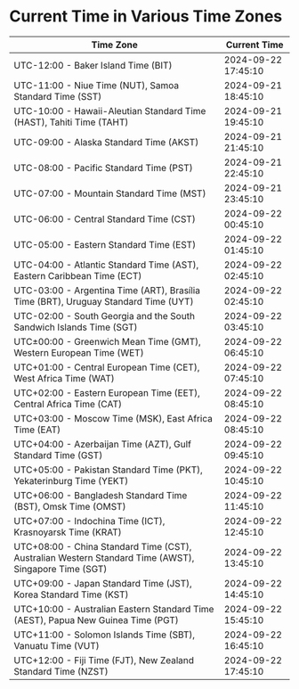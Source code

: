 # Current Time in Various Time Zones

| Time Zone | Current Time |
|-----------|--------------|
| UTC-12:00 - Baker Island Time (BIT) | 2024-09-22 17:45:10 |
| UTC-11:00 - Niue Time (NUT), Samoa Standard Time (SST) | 2024-09-21 18:45:10 |
| UTC-10:00 - Hawaii-Aleutian Standard Time (HAST), Tahiti Time (TAHT) | 2024-09-21 19:45:10 |
| UTC-09:00 - Alaska Standard Time (AKST) | 2024-09-21 21:45:10 |
| UTC-08:00 - Pacific Standard Time (PST) | 2024-09-21 22:45:10 |
| UTC-07:00 - Mountain Standard Time (MST) | 2024-09-21 23:45:10 |
| UTC-06:00 - Central Standard Time (CST) | 2024-09-22 00:45:10 |
| UTC-05:00 - Eastern Standard Time (EST) | 2024-09-22 01:45:10 |
| UTC-04:00 - Atlantic Standard Time (AST), Eastern Caribbean Time (ECT) | 2024-09-22 02:45:10 |
| UTC-03:00 - Argentina Time (ART), Brasília Time (BRT), Uruguay Standard Time (UYT) | 2024-09-22 02:45:10 |
| UTC-02:00 - South Georgia and the South Sandwich Islands Time (SGT) | 2024-09-22 03:45:10 |
| UTC±00:00 - Greenwich Mean Time (GMT), Western European Time (WET) | 2024-09-22 06:45:10 |
| UTC+01:00 - Central European Time (CET), West Africa Time (WAT) | 2024-09-22 07:45:10 |
| UTC+02:00 - Eastern European Time (EET), Central Africa Time (CAT) | 2024-09-22 08:45:10 |
| UTC+03:00 - Moscow Time (MSK), East Africa Time (EAT) | 2024-09-22 08:45:10 |
| UTC+04:00 - Azerbaijan Time (AZT), Gulf Standard Time (GST) | 2024-09-22 09:45:10 |
| UTC+05:00 - Pakistan Standard Time (PKT), Yekaterinburg Time (YEKT) | 2024-09-22 10:45:10 |
| UTC+06:00 - Bangladesh Standard Time (BST), Omsk Time (OMST) | 2024-09-22 11:45:10 |
| UTC+07:00 - Indochina Time (ICT), Krasnoyarsk Time (KRAT) | 2024-09-22 12:45:10 |
| UTC+08:00 - China Standard Time (CST), Australian Western Standard Time (AWST), Singapore Time (SGT) | 2024-09-22 13:45:10 |
| UTC+09:00 - Japan Standard Time (JST), Korea Standard Time (KST) | 2024-09-22 14:45:10 |
| UTC+10:00 - Australian Eastern Standard Time (AEST), Papua New Guinea Time (PGT) | 2024-09-22 15:45:10 |
| UTC+11:00 - Solomon Islands Time (SBT), Vanuatu Time (VUT) | 2024-09-22 16:45:10 |
| UTC+12:00 - Fiji Time (FJT), New Zealand Standard Time (NZST) | 2024-09-22 17:45:10 |

